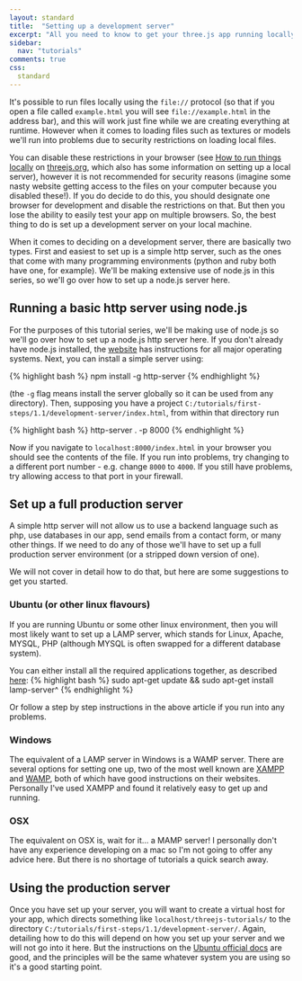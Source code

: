 ```yaml
---
layout: standard
title:  "Setting up a development server"
excerpt: "All you need to know to get your three.js app running locally"
sidebar:
  nav: "tutorials"
comments: true
css:
  standard
---
```


It's possible to run files locally using the `file://` protocol (so that if you open a file called `example.html` you will see `file://example.html` in the address bar), and this will work just fine while we are creating everything at runtime. However when it comes to loading files such as textures or models we'll run into problems due to security restrictions on loading local files.

You can disable these restrictions in your browser (see [How to run things locally](https://threejs.org/docs/#manual/introduction/How-to-run-thing-locally) on [threejs.org](https://threejs.org), which also has some information on setting up a local server), however it is not recommended for security reasons (imagine some nasty website getting access to the files on your computer because you disabled these!). If you do decide to do this, you should designate one browser for development and disable the restrictions on that. But then you lose the ability to easily test your app on multiple browsers. So, the best thing to do is set up a development server on your local machine.

When it comes to deciding on a development server, there are basically two types. First and easiest to set up is a simple http server, such as the ones that come with many programming environments (python and ruby both have one, for example). We'll be making extensive use of node.js in this series, so we'll go over how to set up a node.js server here.

## Running a basic http server using node.js

For the purposes of this tutorial series, we'll be making use of node.js so we'll go over how to set up a node.js http server here. If you don't already have node.js installed, the [website](https://nodejs.org/en/download/package-manager/) has instructions for all major operating systems. Next, you can install a simple server using:

{% highlight bash %}
npm install -g http-server
{% endhighlight %}

(the `-g` flag means install the server globally so it can be used from any directory). Then, supposing you have a project `C:/tutorials/first-steps/1.1/development-server/index.html`, from within that directory run

{% highlight bash %}
http-server . -p 8000
{% endhighlight %}

Now if you navigate to `localhost:8000/index.html` in your browser you should see the contents of the file. If you run into problems, try changing to a different port number - e.g. change `8000` to `4000`. If you still have problems, try allowing access to that port in your firewall.

## Set up a full production server

A simple http server will not allow us to use a backend language such as php, use databases in our app, send emails from a contact form, or many other things. If we need to do any of those we'll have to set up a full production server environment (or a stripped down version of one).

We will not cover in detail how to do that, but here are some suggestions to get you started.

### Ubuntu (or other linux flavours)

If you are running Ubuntu or some other linux environment, then you  will most likely want to set up a LAMP server, which stands for Linux, Apache, MYSQL, PHP (although MYSQL is often swapped for a different database system).

You can either install all the required applications together, as described [here](https://help.ubuntu.com/community/ApacheMySQLPHP#Hint:_Server_Guide):
{% highlight bash %}
 sudo apt-get update && sudo apt-get install lamp-server^
{% endhighlight %}

Or follow a step by step instructions in the above article if you run into any problems.

### Windows

The equivalent of a LAMP server in Windows is a WAMP server. There are several options for setting one up, two of the most well known are [XAMPP](https://www.apachefriends.org/index.html) and [WAMP](http://www.wampserver.com/en/), both of which have good instructions on their websites. Personally I've used XAMPP and found it relatively easy to get up and running.

### OSX

The equivalent on OSX is, wait for it... a MAMP server! I personally don't have any experience developing on a mac so I'm not going to offer any advice here. But there is no shortage of tutorials a quick search away.

## Using the production server

Once you have set up your server, you will want to create a virtual host for your app, which directs something like `localhost/threejs-tutorials/` to the directory `C:/tutorials/first-steps/1.1/development-server/`. Again, detailing how to do this will depend on how you set up your server and we will not go into it here. But the instructions on the [Ubuntu official docs](https://help.ubuntu.com/community/ApacheMySQLPHP#Virtual_Hosts) are good, and the principles will be the same whatever system you are using so it's a good starting point.
